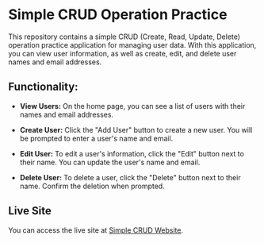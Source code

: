 # Simple CRUD Operation Practice

This repository contains a simple CRUD (Create, Read, Update, Delete) operation practice application for managing user data. With this application, you can view user information, as well as create, edit, and delete user names and email addresses.

## Functionality:

- **View Users:**
  On the home page, you can see a list of users with their names and email addresses.

- **Create User:**
  Click the "Add User" button to create a new user. You will be prompted to enter a user's name and email.

- **Edit User:**
  To edit a user's information, click the "Edit" button next to their name. You can update the user's name and email.

- **Delete User:**
  To delete a user, click the "Delete" button next to their name. Confirm the deletion when prompted.

## Live Site

You can access the live site at [Simple CRUD Website](https://simple-crud-sm.netlify.app/).
